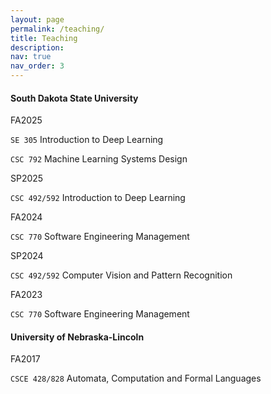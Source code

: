 ```yaml
---
layout: page
permalink: /teaching/
title: Teaching
description: 
nav: true
nav_order: 3
---
```


<div class="teaching">

  <!-- SDSU-->
  <h4 class="category"><i class="fas fa-thumbtack" style="font-size: 0.7em;"></i> South Dakota State University</h4>

  <div class="course-group">
    <div class="course-row">
      <span class="semester-pill fall">FA2025</span>
      <span class="course-list">
        <p><code>SE 305</code> Introduction to Deep Learning</p>
        <p><code>CSC 792</code> Machine Learning Systems Design</p>
      </span>
    </div>
    <div class="course-row">
      <span class="semester-pill spring">SP2025</span>
      <span class="course-list">
        <p><code>CSC 492/592</code> Introduction to Deep Learning</p>
      </span>
    </div>
    <div class="course-row">
      <span class="semester-pill fall">FA2024</span>
      <span class="course-list">
        <p><code>CSC 770</code> Software Engineering Management</p>
      </span>
    </div>
    <div class="course-row">
      <span class="semester-pill spring">SP2024</span>
      <span class="course-list">
        <p><code>CSC 492/592</code> Computer Vision and Pattern Recognition</p>
      </span>
    </div>
    <div class="course-row">
      <span class="semester-pill fall">FA2023</span>
      <span class="course-list">
        <p><code>CSC 770</code> Software Engineering Management</p>
      </span>
    </div>
  </div>

  <!-- UNL -->
  <h4 class="category"><i class="fas fa-thumbtack" style="font-size: 0.7em;"></i> University of Nebraska-Lincoln</h4>
  <div class="course-group">
    <div class="course-row">
      <span class="semester-pill fall">FA2017</span>
      <span class="course-list">
        <p><code>CSCE 428/828</code> Automata, Computation and Formal Languages</p>
      </span>
    </div>
  </div>
</div>
